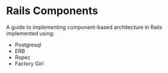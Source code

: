 # Rails Components

A guide to implementing component-based architecture in Rails implemented using:

* Postgresql
* ERB
* Rspec
* Factory Girl
